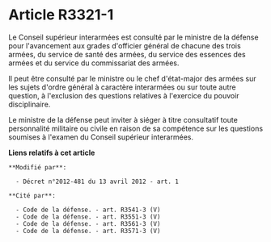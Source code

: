 # Article R3321-1

Le Conseil supérieur interarmées est consulté par le ministre de la défense pour l'avancement aux grades d'officier général
de chacune des trois armées, du service de santé des armées, du service des essences des armées et du service du commissariat
des armées. 

Il peut être consulté par le ministre ou le chef d'état-major des armées sur les sujets d'ordre général à caractère
interarmées ou sur toute autre question, à l'exclusion des questions relatives à l'exercice du pouvoir disciplinaire. 

Le ministre de la défense peut inviter à siéger à titre consultatif toute personnalité militaire ou civile en raison de sa
compétence sur les questions soumises à l'examen du Conseil supérieur interarmées.

**Liens relatifs à cet article**

	**Modifié par**:

	  - Décret n°2012-481 du 13 avril 2012 - art. 1

	**Cité par**:

	  - Code de la défense. - art. R3541-3 (V)
	  - Code de la défense. - art. R3551-3 (V)
	  - Code de la défense. - art. R3561-3 (V)
	  - Code de la défense. - art. R3571-3 (V)
